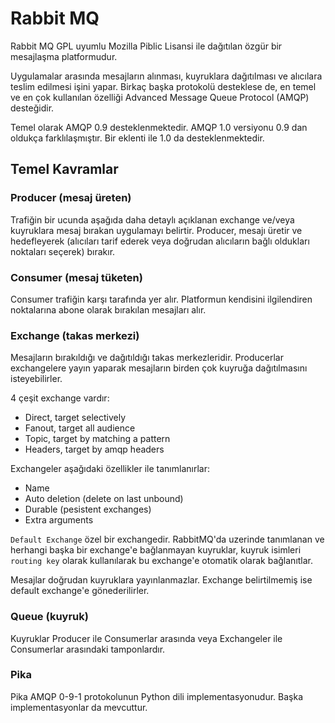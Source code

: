 # Rabbit MQ

Rabbit MQ GPL uyumlu Mozilla Piblic Lisansi ile dağıtılan özgür bir mesajlaşma platformudur.

Uygulamalar arasında mesajların alınması, kuyruklara dağıtılması ve alıcılara teslim edilmesi
işini yapar. Birkaç başka protokolü desteklese de, en temel ve en çok kullanılan özelliği
Advanced Message Queue Protocol (AMQP) desteğidir.

Temel olarak AMQP 0.9 desteklenmektedir. AMQP 1.0 versiyonu 0.9 dan oldukça farklılaşmıştır.
Bir eklenti ile 1.0 da desteklenmektedir.

## Temel Kavramlar

### Producer (mesaj üreten)
Trafiğin bir ucunda aşağıda daha detaylı açıklanan exchange ve/veya kuyruklara mesaj bırakan
uygulamayı belirtir. Producer, mesajı üretir ve hedefleyerek (alıcıları tarif ederek veya 
doğrudan alıcıların bağlı oldukları noktaları seçerek) bırakır.

### Consumer (mesaj tüketen)
Consumer trafiğin karşı tarafında yer alır. Platformun kendisini ilgilendiren noktalarına
abone olarak bırakılan mesajları alır.

### Exchange (takas merkezi)
Mesajların bırakıldığı ve dağıtıldığı takas merkezleridir. Producerlar exchangelere yayın
yaparak mesajların birden çok kuyruğa dağıtılmasını isteyebilirler.

4 çeşit exchange vardır:

- Direct, target selectively
- Fanout, target all audience
- Topic, target by matching a pattern
- Headers, target by amqp headers

Exchangeler aşağıdaki özellikler ile tanımlanırlar:

- Name
- Auto deletion (delete on last unbound)
- Durable (pesistent exchanges)
- Extra arguments

`Default Exchange` özel bir exchangedir. RabbitMQ'da uzerinde tanımlanan ve herhangi
başka bir exchange'e bağlanmayan kuyruklar, kuyruk isimleri `routing key` olarak kullanılarak
bu exchange'e otomatik olarak bağlanıtlar. 

Mesajlar doğrudan kuyruklara yayınlanmazlar. Exchange belirtilmemiş ise default exchange'e
gönederilirler.


### Queue (kuyruk)
Kuyruklar Producer ile Consumerlar arasında veya Exchangeler ile Consumerlar arasındaki
tamponlardır. 

### Pika
Pika AMQP 0-9-1 protokolunun Python dili implementasyonudur. Başka implementasyonlar da
mevcuttur.
